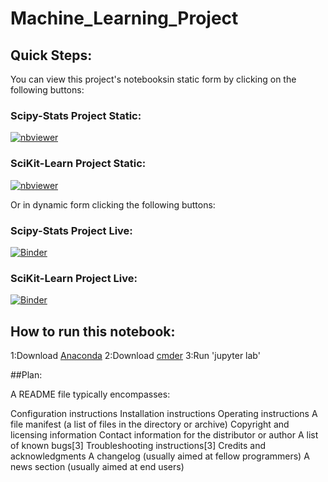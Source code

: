 # Machine_Learning_Project

## Quick Steps:
You can view this project's notebooksin static form by clicking on the following buttons:

### Scipy-Stats Project Static:
[![nbviewer](https://raw.githubusercontent.com/jupyter/design/master/logos/Badges/nbviewer_badge.svg)](https://nbviewer.org/github/Crash-Bandicode/Machine_Learning_Project/blob/main/%20scipy-stats.ipynb)

### SciKit-Learn Project Static:
[![nbviewer](https://raw.githubusercontent.com/jupyter/design/master/logos/Badges/nbviewer_badge.svg)](https://nbviewer.org/github/Crash-Bandicode/Machine_Learning_Project/blob/main/scikit-learn.ipynb)

Or in dynamic form clicking the following buttons:

### Scipy-Stats Project Live:
[![Binder](https://mybinder.org/badge_logo.svg)](https://mybinder.org/v2/gh/Crash-Bandicode/Machine_Learning_Project/HEAD?labpath=scipy-stats.ipynb)


### SciKit-Learn Project Live:
[![Binder](https://mybinder.org/badge_logo.svg)](https://mybinder.org/v2/gh/Crash-Bandicode/Machine_Learning_Project/HEAD?labpath=scikit-learn.ipynb)

## How to run this notebook:

1:Download [Anaconda]()
2:Download [cmder]()
3:Run 'jupyter lab'

##Plan:

A README file typically encompasses:

Configuration instructions
Installation instructions
Operating instructions
A file manifest (a list of files in the directory or archive)
Copyright and licensing information
Contact information for the distributor or author
A list of known bugs[3]
Troubleshooting instructions[3]
Credits and acknowledgments
A changelog (usually aimed at fellow programmers)
A news section (usually aimed at end users)
